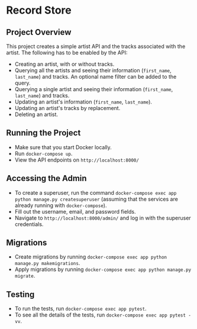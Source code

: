 # Record Store

## Project Overview

This project creates a simple artist API and the tracks associated with the artist. The following has to be enabled by the API:

* Creating an artist, with or without tracks.
* Querying all the artists and seeing their information (`first_name`, `last_name`) and tracks. An optional name filter can be added to the query.
* Querying a single artist and seeing their information (`first_name`, `last_name`) and tracks.
* Updating an artist's information (`first_name`, `last_name`).
* Updating an artist's tracks by replacement.
* Deleting an artist.

## Running the Project

* Make sure that you start Docker locally.
* Run `docker-compose up`.
* View the API endpoints on `http://localhost:8000/`

## Accessing the Admin

* To create a superuser, run the command `docker-compose exec app python manage.py createsuperuser`
(assuming that the services are already running with `docker-compose`).
* Fill out the username, email, and password fields.
* Navigate to `http://localhost:8000/admin/` and log in with the superuser credentials.

## Migrations

* Create migrations by running `docker-compose exec app python manage.py makemigrations`.
* Apply migrations by running `docker-compose exec app python manage.py migrate`.

## Testing

* To run the tests, run `docker-compose exec app pytest`.
* To see all the details of the tests, run `docker-compose exec app pytest -vv`.


